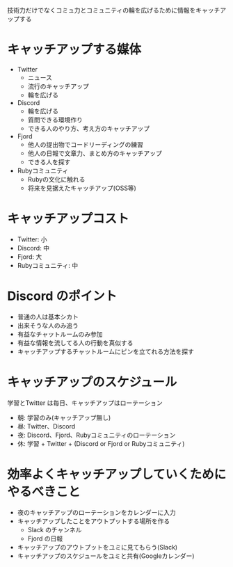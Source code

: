 技術力だけでなくコミュ力とコミュニティの輪を広げるために情報をキャッチアップする

# キャッチアップする媒体

* Twitter
  * ニュース
  * 流行のキャッチアップ
  * 輪を広げる
* Discord
  * 輪を広げる
  * 質問できる環境作り
  * できる人のやり方、考え方のキャッチアップ
* Fjord
  * 他人の提出物でコードリーディングの練習
  * 他人の日報で文章力、まとめ方のキャッチアップ
  * できる人を探す
* Rubyコミュニティ
  * Rubyの文化に触れる
  * 将来を見据えたキャッチアップ(OSS等)

# キャッチアップコスト

* Twitter: 小
* Discord: 中
* Fjord: 大
* Rubyコミュニティ: 中

# Discord のポイント

* 普通の人は基本シカト
* 出来そうな人のみ追う
* 有益なチャットルームのみ参加
* 有益な情報を流してる人の行動を真似する
* キャッチアップするチャットルームにピンを立てれる方法を探す

# キャッチアップのスケジュール

学習とTwitter は毎日、キャッチアップはローテーション

* 朝: 学習のみ(キャッチアップ無し)
* 昼: Twitter、Discord
* 夜: Discord、Fjord、Rubyコミュニティのローテーション
* 休: 学習 + Twitter + (Discord or Fjord or Rubyコミュニティ)

# 効率よくキャッチアップしていくためにやるべきこと

* 夜のキャッチアップのローテーションをカレンダーに入力
* キャッチアップしたことをアウトプットする場所を作る
  * Slack のチャンネル
  * Fjord の日報
* キャッチアップのアウトプットをユミに見てもらう(Slack)
* キャッチアップのスケジュールをユミと共有(Googleカレンダー)



